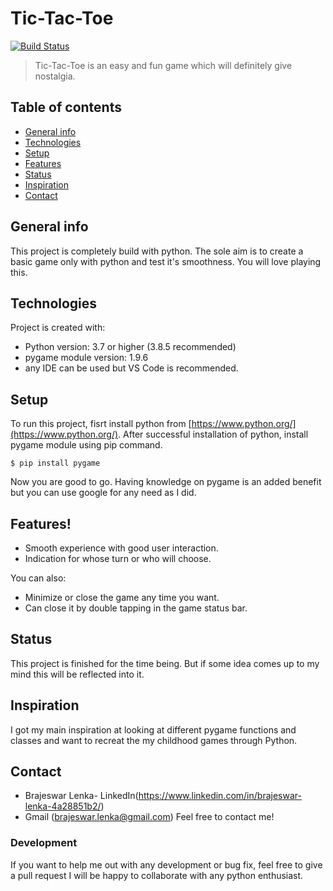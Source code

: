 # Tic-Tac-Toe

[![Build Status](https://travis-ci.org/joemccann/dillinger.svg?branch=master)](https://travis-ci.org/joemccann/dillinger)

>Tic-Tac-Toe is an easy and fun game which will definitely give nostalgia.
## Table of contents
* [General info](#general-info)
* [Technologies](#technologies)
* [Setup](#setup)
* [Features](#features)
* [Status](#status)
* [Inspiration](#inspiration)
* [Contact](#contact)

## General info
This project is completely build with python. The sole aim is to create a basic game only with python and test it's smoothness. You will love playing this.
	
## Technologies
Project is created with:
* Python version: 3.7 or higher (3.8.5 recommended)
* pygame module version: 1.9.6
* any IDE can be used but VS Code is recommended.
	
## Setup
To run this project, fisrt install python from [https://www.python.org/](https://www.python.org/).
After successful installation of python, install pygame module using pip command.
```
$ pip install pygame
```
Now you are good to go. Having knowledge on pygame is an added benefit but you can use google for any need as I did.

## Features!

  - Smooth experience with good user interaction.
  - Indication for whose turn or who will choose.


You can also:
  - Minimize or close the game any time you want.
  - Can close it by double tapping in the game status bar.


## Status
This project is finished for the time being. But if some idea comes up to my mind this will be reflected into it.

## Inspiration
I got my main inspiration at looking at different pygame functions and classes and want to recreat the my childhood games through Python. 

## Contact
- Brajeswar Lenka- LinkedIn(https://www.linkedin.com/in/brajeswar-lenka-4a28851b2/)
- Gmail (brajeswar.lenka@gmail.com) Feel free to contact me!

### Development
If you want to help me out with any development or bug fix, feel free to give a pull request I will be happy to collaborate with any python enthusiast.

